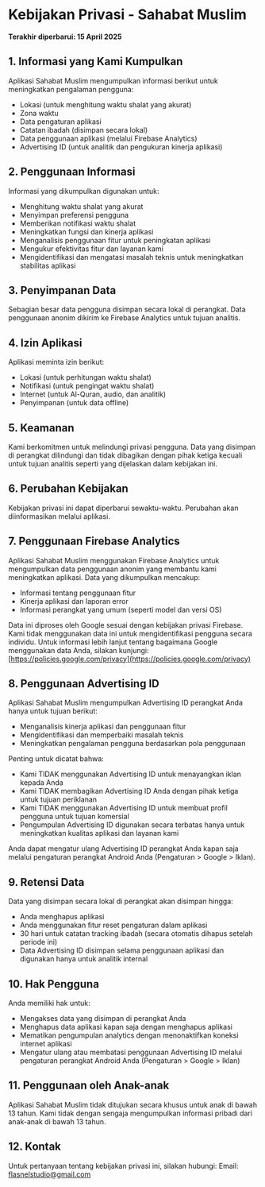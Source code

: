 # Kebijakan Privasi - Sahabat Muslim

**Terakhir diperbarui: 15 April 2025**

## 1. Informasi yang Kami Kumpulkan
Aplikasi Sahabat Muslim mengumpulkan informasi berikut untuk meningkatkan pengalaman pengguna:
- Lokasi (untuk menghitung waktu shalat yang akurat)
- Zona waktu
- Data pengaturan aplikasi
- Catatan ibadah (disimpan secara lokal)
- Data penggunaan aplikasi (melalui Firebase Analytics)
- Advertising ID (untuk analitik dan pengukuran kinerja aplikasi)

## 2. Penggunaan Informasi
Informasi yang dikumpulkan digunakan untuk:
- Menghitung waktu shalat yang akurat
- Menyimpan preferensi pengguna
- Memberikan notifikasi waktu shalat
- Meningkatkan fungsi dan kinerja aplikasi
- Menganalisis penggunaan fitur untuk peningkatan aplikasi
- Mengukur efektivitas fitur dan layanan kami
- Mengidentifikasi dan mengatasi masalah teknis untuk meningkatkan stabilitas aplikasi

## 3. Penyimpanan Data
Sebagian besar data pengguna disimpan secara lokal di perangkat. Data penggunaan anonim dikirim ke Firebase Analytics untuk tujuan analitis.

## 4. Izin Aplikasi
Aplikasi meminta izin berikut:
- Lokasi (untuk perhitungan waktu shalat)
- Notifikasi (untuk pengingat waktu shalat)
- Internet (untuk Al-Quran, audio, dan analitik)
- Penyimpanan (untuk data offline)

## 5. Keamanan
Kami berkomitmen untuk melindungi privasi pengguna. Data yang disimpan di perangkat dilindungi dan tidak dibagikan dengan pihak ketiga kecuali untuk tujuan analitis seperti yang dijelaskan dalam kebijakan ini.

## 6. Perubahan Kebijakan
Kebijakan privasi ini dapat diperbarui sewaktu-waktu. Perubahan akan diinformasikan melalui aplikasi.

## 7. Penggunaan Firebase Analytics
Aplikasi Sahabat Muslim menggunakan Firebase Analytics untuk mengumpulkan data penggunaan anonim yang membantu kami meningkatkan aplikasi. Data yang dikumpulkan mencakup:
- Informasi tentang penggunaan fitur
- Kinerja aplikasi dan laporan error
- Informasi perangkat yang umum (seperti model dan versi OS)

Data ini diproses oleh Google sesuai dengan kebijakan privasi Firebase. Kami tidak menggunakan data ini untuk mengidentifikasi pengguna secara individu. Untuk informasi lebih lanjut tentang bagaimana Google menggunakan data Anda, silakan kunjungi: [https://policies.google.com/privacy](https://policies.google.com/privacy)

## 8. Penggunaan Advertising ID
Aplikasi Sahabat Muslim mengumpulkan Advertising ID perangkat Anda hanya untuk tujuan berikut:
- Menganalisis kinerja aplikasi dan penggunaan fitur
- Mengidentifikasi dan memperbaiki masalah teknis
- Meningkatkan pengalaman pengguna berdasarkan pola penggunaan

Penting untuk dicatat bahwa:
- Kami TIDAK menggunakan Advertising ID untuk menayangkan iklan kepada Anda
- Kami TIDAK membagikan Advertising ID Anda dengan pihak ketiga untuk tujuan periklanan
- Kami TIDAK menggunakan Advertising ID untuk membuat profil pengguna untuk tujuan komersial
- Pengumpulan Advertising ID digunakan secara terbatas hanya untuk meningkatkan kualitas aplikasi dan layanan kami

Anda dapat mengatur ulang Advertising ID perangkat Anda kapan saja melalui pengaturan perangkat Android Anda (Pengaturan > Google > Iklan).

## 9. Retensi Data
Data yang disimpan secara lokal di perangkat akan disimpan hingga:
- Anda menghapus aplikasi
- Anda menggunakan fitur reset pengaturan dalam aplikasi
- 30 hari untuk catatan tracking ibadah (secara otomatis dihapus setelah periode ini)
- Data Advertising ID disimpan selama penggunaan aplikasi dan digunakan hanya untuk analitik internal

## 10. Hak Pengguna
Anda memiliki hak untuk:
- Mengakses data yang disimpan di perangkat Anda
- Menghapus data aplikasi kapan saja dengan menghapus aplikasi
- Mematikan pengumpulan analytics dengan menonaktifkan koneksi internet aplikasi
- Mengatur ulang atau membatasi penggunaan Advertising ID melalui pengaturan perangkat Android Anda (Pengaturan > Google > Iklan)

## 11. Penggunaan oleh Anak-anak
Aplikasi Sahabat Muslim tidak ditujukan secara khusus untuk anak di bawah 13 tahun. Kami tidak dengan sengaja mengumpulkan informasi pribadi dari anak-anak di bawah 13 tahun.

## 12. Kontak
Untuk pertanyaan tentang kebijakan privasi ini, silakan hubungi:
Email: [flasnelstudio@gmail.com](mailto:flasnelstudio@gmail.com)
